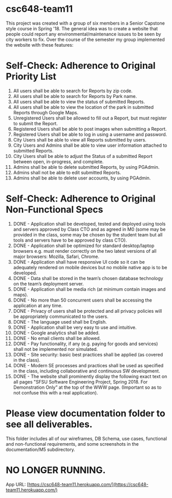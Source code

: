 # csc648-team11

This project was created with a group of six members in a Senior Capstone style course in Spring '18.  The general idea was to create a website that people could report any environmental/maintenance issues to be seen by city workers to fix.  Over the course of the semester my group implemented the website with these features:

# Self-Check: Adherence to Original Priority List
1.	All users shall be able to search for Reports by zip code.
2.	All users shall be able to search for Reports by Park name.
3.	All users shall be able to view the status of submitted Reports.
4.	All users shall be able to view the location of the park in submitted Reports through Google Maps.
5.	Unregistered Users shall be allowed to fill out a Report, but must register to submit the Report.
6.	Registered Users shall be able to post images when submitting a Report.
7.	Registered Users shall be able to log in using a username and password.
8.	City Users shall be able to view all Reports submitted by users.
9.	City Users and Admins shall be able to view user information attached to submitted Reports.
10.	City Users shall be able to adjust the Status of a submitted Report between open, in-progress, and complete.
11.	Admins shall be able to delete submitted Reports, by using PGAdmin.
12.	Admins shall not be able to edit submitted Reports.
13.	Admins shall be able to delete user accounts, by using PGAdmin.


# Self-Check: Adherence to Original Non-Functional Specs
1.	DONE - Application shall be developed, tested and deployed using tools and servers approved by Class CTO and as agreed in M0 (some may be provided in the class, some may be chosen by the student team but all tools and servers have to be approved by class CTO).
2.	DONE - Application shall be optimized for standard desktop/laptop browsers e.g. must render correctly on the two latest versions of all major browsers: Mozilla, Safari, Chrome. 
3.	DONE - Application shall have responsive UI code so it can be adequately rendered on mobile devices but no mobile native app is to be developed.
4.	DONE - Data shall be stored in the team’s chosen database technology on the team’s deployment server.
5.	DONE - Application shall be media rich (at minimum contain images and maps).
6.	DONE - No more than 50 concurrent users shall be accessing the application at any time.
7.	DONE - Privacy of users shall be protected and all privacy policies will be appropriately communicated to the users.
8.	DONE - The language used shall be English. 
9.	DONE - Application shall be very easy to use and intuitive. 
10.	DONE - Google analytics shall be added.
11.	DONE - No email clients shall be allowed.
12.	DONE - Pay functionality, if any (e.g. paying for goods and services) shall not be implemented nor simulated.
13.	DONE - Site security: basic best practices shall be applied (as covered in the class).
14.	DONE - Modern SE processes and practices shall be used as specified in the class, including collaborative and continuous SW development.
15.	DONE - The website shall prominently display the following exact text on all pages "SFSU Software Engineering Project, Spring 2018.  For Demonstration Only” at the top of the WWW page. (Important so as to not confuse this with a real application).


# Please view documentation folder to see all deliverables.
This folder includes all of our wireframes, DB Schema, use cases, functional and non-functional requirements, and some screenshots in the documentation/M5 subdirectory.








# NO LONGER RUNNING.
App URL: [https://csc648-team11.herokuapp.com/](https://csc648-team11.herokuapp.com/)


